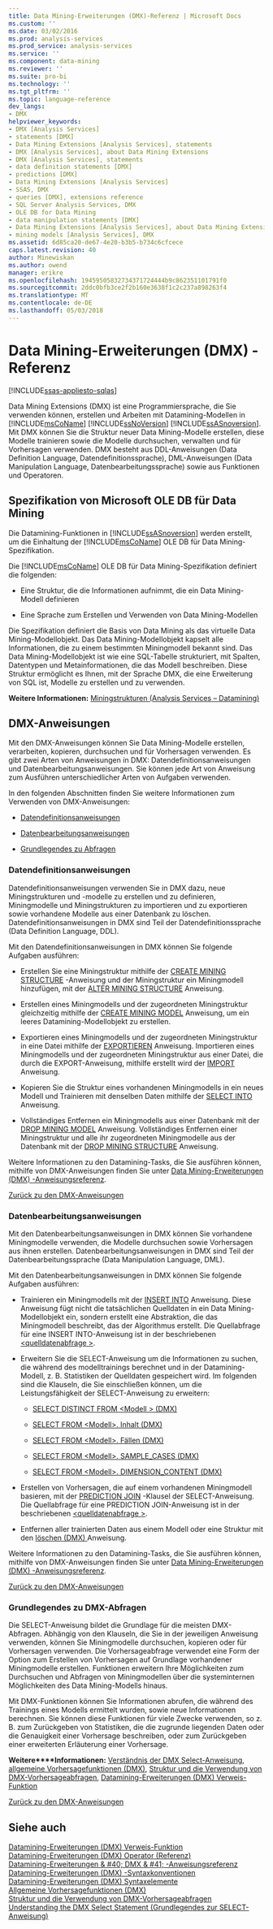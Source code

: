 ```yaml
---
title: Data Mining-Erweiterungen (DMX)-Referenz | Microsoft Docs
ms.custom: ''
ms.date: 03/02/2016
ms.prod: analysis-services
ms.prod_service: analysis-services
ms.service: ''
ms.component: data-mining
ms.reviewer: ''
ms.suite: pro-bi
ms.technology: ''
ms.tgt_pltfrm: ''
ms.topic: language-reference
dev_langs:
- DMX
helpviewer_keywords:
- DMX [Analysis Services]
- statements [DMX]
- Data Mining Extensions [Analysis Services], statements
- DMX [Analysis Services], about Data Mining Extensions
- DMX [Analysis Services], statements
- data definition statements [DMX]
- predictions [DMX]
- Data Mining Extensions [Analysis Services]
- SSAS, DMX
- queries [DMX], extensions reference
- SQL Server Analysis Services, DMX
- OLE DB for Data Mining
- data manipulation statements [DMX]
- Data Mining Extensions [Analysis Services], about Data Mining Extensions
- mining models [Analysis Services], DMX
ms.assetid: 6d85ca20-de67-4e20-b3b5-b734c6cfcece
caps.latest.revision: 40
author: Minewiskan
ms.author: owend
manager: erikre
ms.openlocfilehash: 19459505832734371724444b9c862351101791f0
ms.sourcegitcommit: 2ddc0bfb3ce2f2b160e3638f1c2c237a898263f4
ms.translationtype: MT
ms.contentlocale: de-DE
ms.lasthandoff: 05/03/2018
---
```

# <a name="data-mining-extensions-dmx-reference"></a>Data Mining-Erweiterungen (DMX) - Referenz
[!INCLUDE[ssas-appliesto-sqlas](../includes/ssas-appliesto-sqlas.md)]

  Data Mining Extensions (DMX) ist eine Programmiersprache, die Sie verwenden können, erstellen und Arbeiten mit Datamining-Modellen in [!INCLUDE[msCoName](../includes/msconame-md.md)] [!INCLUDE[ssNoVersion](../includes/ssnoversion-md.md)] [!INCLUDE[ssASnoversion](../includes/ssasnoversion-md.md)]. Mit DMX können Sie die Struktur neuer Data Mining-Modelle erstellen, diese Modelle trainieren sowie die Modelle durchsuchen, verwalten und für Vorhersagen verwenden. DMX besteht aus DDL-Anweisungen (Data Definition Language, Datendefinitionssprache), DML-Anweisungen (Data Manipulation Language, Datenbearbeitungssprache) sowie aus Funktionen und Operatoren.  
  
## <a name="microsoft-ole-db-for-data-mining-specification"></a>Spezifikation von Microsoft OLE DB für Data Mining  
 Die Datamining-Funktionen in [!INCLUDE[ssASnoversion](../includes/ssasnoversion-md.md)] werden erstellt, um die Einhaltung der [!INCLUDE[msCoName](../includes/msconame-md.md)] OLE DB für Data Mining-Spezifikation.  
  
 Die [!INCLUDE[msCoName](../includes/msconame-md.md)] OLE DB für Data Mining-Spezifikation definiert die folgenden:  
  
-   Eine Struktur, die die Informationen aufnimmt, die ein Data Mining-Modell definieren  
  
-   Eine Sprache zum Erstellen und Verwenden von Data Mining-Modellen  
  
 Die Spezifikation definiert die Basis von Data Mining als das virtuelle Data Mining-Modellobjekt. Das Data Mining-Modellobjekt kapselt alle Informationen, die zu einem bestimmten Miningmodell bekannt sind. Das Data Mining-Modellobjekt ist wie eine SQL-Tabelle strukturiert, mit Spalten, Datentypen und Metainformationen, die das Modell beschreiben. Diese Struktur ermöglicht es Ihnen, mit der Sprache DMX, die eine Erweiterung von SQL ist, Modelle zu erstellen und zu verwenden.  
  
 **Weitere Informationen:** [Miningstrukturen &#40;Analysis Services – Datamining&#41;](../analysis-services/data-mining/mining-structures-analysis-services-data-mining.md)  
  
##  <a name="BKMK_DMXStatements"></a> DMX-Anweisungen  
 Mit den DMX-Anweisungen können Sie Data Mining-Modelle erstellen, verarbeiten, kopieren, durchsuchen und für Vorhersagen verwenden. Es gibt zwei Arten von Anweisungen in DMX: Datendefinitionsanweisungen und Datenbearbeitungsanweisungen. Sie können jede Art von Anweisung zum Ausführen unterschiedlicher Arten von Aufgaben verwenden.  
  
 In den folgenden Abschnitten finden Sie weitere Informationen zum Verwenden von DMX-Anweisungen:  
  
-   [Datendefinitionsanweisungen](#BKMK_DDL)  
  
-   [Datenbearbeitungsanweisungen](#BKMK_DML)  
  
-   [Grundlegendes zu Abfragen](#BKMK_Queries)  
  
###  <a name="BKMK_DDL"></a> Datendefinitionsanweisungen  
 Datendefinitionsanweisungen verwenden Sie in DMX dazu, neue Miningstrukturen und -modelle zu erstellen und zu definieren, Miningmodelle und Miningstrukturen zu importieren und zu exportieren sowie vorhandene Modelle aus einer Datenbank zu löschen. Datendefinitionsanweisungen in DMX sind Teil der Datendefinitionssprache (Data Definition Language, DDL).  
  
 Mit den Datendefinitionsanweisungen in DMX können Sie folgende Aufgaben ausführen:  
  
-   Erstellen Sie eine Miningstruktur mithilfe der [CREATE MINING STRUCTURE](../dmx/create-mining-structure-dmx.md) -Anweisung und der Miningstruktur ein Miningmodell hinzufügen, mit der [ALTER MINING STRUCTURE](../dmx/alter-mining-structure-dmx.md) Anweisung.  
  
-   Erstellen eines Miningmodells und der zugeordneten Miningstruktur gleichzeitig mithilfe der [CREATE MINING MODEL](../dmx/create-mining-model-dmx.md) Anweisung, um ein leeres Datamining-Modellobjekt zu erstellen.  
  
-   Exportieren eines Miningmodells und der zugeordneten Miningstruktur in eine Datei mithilfe der [EXPORTIEREN](../dmx/export-dmx.md) Anweisung. Importieren eines Miningmodells und der zugeordneten Miningstruktur aus einer Datei, die durch die EXPORT-Anweisung, mithilfe erstellt wird der [IMPORT](../dmx/import-dmx.md) Anweisung.  
  
-   Kopieren Sie die Struktur eines vorhandenen Miningmodells in ein neues Modell und Trainieren mit denselben Daten mithilfe der [SELECT INTO](../dmx/select-into-dmx.md) Anweisung.  
  
-   Vollständiges Entfernen ein Miningmodells aus einer Datenbank mit der [DROP MINING MODEL](../dmx/drop-mining-model-dmx.md) Anweisung. Vollständiges Entfernen einer Miningstruktur und alle ihr zugeordneten Miningmodelle aus der Datenbank mit der [DROP MINING STRUCTURE](../dmx/drop-mining-structure-dmx.md) Anweisung.  
  
 Weitere Informationen zu den Datamining-Tasks, die Sie ausführen können, mithilfe von DMX-Anweisungen finden Sie unter [Data Mining-Erweiterungen &#40;DMX&#41; -Anweisungsreferenz](../dmx/data-mining-extensions-dmx-statements.md).  
  
 [Zurück zu den DMX-Anweisungen](#BKMK_DMXStatements)  
  
###  <a name="BKMK_DML"></a> Datenbearbeitungsanweisungen  
 Mit den Datenbearbeitungsanweisungen in DMX können Sie vorhandene Miningmodelle verwenden, die Modelle durchsuchen sowie Vorhersagen aus ihnen erstellen. Datenbearbeitungsanweisungen in DMX sind Teil der Datenbearbeitungssprache (Data Manipulation Language, DML).  
  
 Mit den Datenbearbeitungsanweisungen in DMX können Sie folgende Aufgaben ausführen:  
  
-   Trainieren ein Miningmodells mit der [INSERT INTO](../dmx/insert-into-dmx.md) Anweisung. Diese Anweisung fügt nicht die tatsächlichen Quelldaten in ein Data Mining-Modellobjekt ein, sondern erstellt eine Abstraktion, die das Miningmodell beschreibt, das der Algorithmus erstellt. Die Quellabfrage für eine INSERT INTO-Anweisung ist in der beschriebenen [ \<quelldatenabfrage >](../dmx/source-data-query.md).  
  
-   Erweitern Sie die SELECT-Anweisung um die Informationen zu suchen, die während des modelltrainings berechnet und in der Datamining-Modell, z. B. Statistiken der Quelldaten gespeichert wird. Im folgenden sind die Klauseln, die Sie einschließen können, um die Leistungsfähigkeit der SELECT-Anweisung zu erweitern:  
  
    -   [SELECT DISTINCT FROM &#60;Modell &#62; &#40;DMX&#41;](../dmx/select-distinct-from-model-dmx.md)  
  
    -   [SELECT FROM &#60;Modell&#62;. Inhalt &#40;DMX&#41;](../dmx/select-from-model-content-dmx.md)  
  
    -   [SELECT FROM &#60;Modell&#62;. Fällen &#40;DMX&#41;](../dmx/select-from-model-cases-dmx.md)  
  
    -   [SELECT FROM &#60;Modell&#62;. SAMPLE_CASES &#40;DMX&#41;](../dmx/select-from-model-sample-cases-dmx.md)  
  
    -   [SELECT FROM &#60;Modell&#62;. DIMENSION_CONTENT &#40;DMX&#41;](../dmx/select-from-model-dimension-content-dmx.md)  
  
-   Erstellen von Vorhersagen, die auf einem vorhandenen Miningmodell basieren, mit der [PREDICTION JOIN](../dmx/select-from-model-prediction-join-dmx.md) -Klausel der SELECT-Anweisung. Die Quellabfrage für eine PREDICTION JOIN-Anweisung ist in der beschriebenen [ \<quelldatenabfrage >](../dmx/source-data-query.md).  
  
-   Entfernen aller trainierten Daten aus einem Modell oder eine Struktur mit den [löschen &#40;DMX&#41; ](../dmx/delete-dmx.md) Anweisung.  
  
 Weitere Informationen zu den Datamining-Tasks, die Sie ausführen können, mithilfe von DMX-Anweisungen finden Sie unter [Data Mining-Erweiterungen &#40;DMX&#41; -Anweisungsreferenz](../dmx/data-mining-extensions-dmx-statements.md).  
  
 [Zurück zu den DMX-Anweisungen](#BKMK_DMXStatements)  
  
###  <a name="BKMK_Queries"></a> Grundlegendes zu DMX-Abfragen  
 Die SELECT-Anweisung bildet die Grundlage für die meisten DMX-Abfragen. Abhängig von den Klauseln, die Sie in der jeweiligen Anweisung verwenden, können Sie Miningmodelle durchsuchen, kopieren oder für Vorhersagen verwenden. Die Vorhersageabfrage verwendet eine Form der Option zum Erstellen von Vorhersagen auf Grundlage vorhandener Miningmodelle erstellen. Funktionen erweitern Ihre Möglichkeiten zum Durchsuchen und Abfragen von Miningmodellen über die systeminternen Möglichkeiten des Data Mining-Modells hinaus.  
  
 Mit DMX-Funktionen können Sie Informationen abrufen, die während des Trainings eines Modells ermittelt wurden, sowie neue Informationen berechnen. Sie können diese Funktionen für viele Zwecke verwenden, so z. B. zum Zurückgeben von Statistiken, die die zugrunde liegenden Daten oder die Genauigkeit einer Vorhersage beschreiben, oder zum Zurückgeben einer erweiterten Erläuterung einer Vorhersage.  
  
 **Weitere****Informationen:** [Verständnis der DMX Select-Anweisung](../dmx/understanding-the-dmx-select-statement.md), [allgemeine Vorhersagefunktionen &#40;DMX&#41;](../dmx/general-prediction-functions-dmx.md), [Struktur und die Verwendung von DMX-Vorhersageabfragen](../dmx/structure-and-usage-of-dmx-prediction-queries.md), [Datamining-Erweiterungen &#40;DMX&#41; Verweis-Funktion  ](../dmx/data-mining-extensions-dmx-function-reference.md)  
  
 [Zurück zu den DMX-Anweisungen](#BKMK_DMXStatements)  
  
## <a name="see-also"></a>Siehe auch  
 [Datamining-Erweiterungen &#40;DMX&#41; Verweis-Funktion](../dmx/data-mining-extensions-dmx-function-reference.md)   
 [Datamining-Erweiterungen &#40;DMX&#41; Operator (Referenz)](../dmx/data-mining-extensions-dmx-operator-reference.md)   
 [Datamining-Erweiterungen & #40; DMX & #41; -Anweisungsreferenz](../dmx/data-mining-extensions-dmx-statements.md)   
 [Datamining-Erweiterungen &#40;DMX&#41; -Syntaxkonventionen](../dmx/data-mining-extensions-dmx-syntax-conventions.md)   
 [Datamining-Erweiterungen &#40;DMX&#41; Syntaxelemente](../dmx/data-mining-extensions-dmx-syntax-elements.md)   
 [Allgemeine Vorhersagefunktionen &#40;DMX&#41;](../dmx/general-prediction-functions-dmx.md)   
 [Struktur und die Verwendung von DMX-Vorhersageabfragen](../dmx/structure-and-usage-of-dmx-prediction-queries.md)   
 [Understanding the DMX Select Statement (Grundlegendes zur SELECT-Anweisung)](../dmx/understanding-the-dmx-select-statement.md)  
  
  
